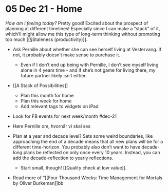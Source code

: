 # 05 Dec 21 - Home
*How am I feeling today?*
Pretty good! Excited about the prospect of planning at different timelines! Especially since I can make a “stack” of it, which’ll might allow me this type of long-term thinking without promoting too much [[§Staleness (productivity)]].

- Ask Pernille about whether she can see herself living at Vestervang. If not, it probably doesn’t make sense to purchase it. 
	- Even if I don’t end up being with Pernille, I don’t see myself living alone in 4 years time - and if she’s not game for living there, my future partner likely isn’t either.

- [[A Stack of Possibilities]]
	- Plan this month for home
	- Plan this week for home
	- Add relevant tags to widgets on iPad

- Look for FB events for next week/month #dec-21

- Høre Pernille om, hvornår vi skal ses

* Plan at a year and decade level? Sets some weird boundaries, like approaching the end of a decade means that all new plans will be for a different time-horizon. You probably also don’t want to have decade-long plans be reflected on only once every 10 years. Instead, you can add the decade-reflection to yearly reflections.  
	* Start small, though! [[Quality check at low value]].

* Read more of “[[Four Thousand Weeks: Time Management for Mortals by Oliver Burkeman]]bb

<!-- {BearID:0D5AB5FE-2F00-40F7-8C73-55C202A89D64-32465-00000104A8693612} -->
